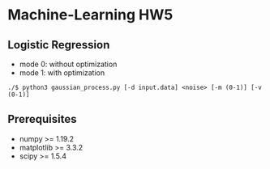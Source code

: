 # Machine-Learning HW5

## Logistic Regression  
* mode 0: without optimization
* mode 1: with optimization
```shell script
./$ python3 gaussian_process.py [-d input.data] <noise> [-m (0-1)] [-v (0-1)]
```

## Prerequisites
* numpy >= 1.19.2
* matplotlib >= 3.3.2
* scipy >= 1.5.4
